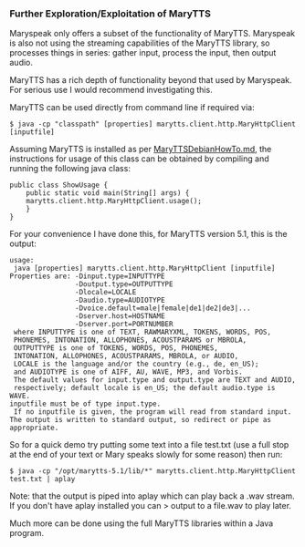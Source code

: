 ### Further Exploration/Exploitation of MaryTTS ###

Maryspeak only offers a subset of the functionality of MaryTTS. Maryspeak is also not 
using the streaming capabilities of the MaryTTS library, so processes things in 
series: gather input, process the input, then output audio.

MaryTTS has a rich depth of functionality beyond that used by Maryspeak. For serious 
use I would recommend investigating this.

MaryTTS can be used directly from command line if required via:

	$ java -cp "classpath" [properties] marytts.client.http.MaryHttpClient [inputfile]

Assuming MaryTTS is installed as per [MaryTTSDebianHowTo.md](MaryTTSDebianHowTo.md), 
the instructions for usage of this class can be obtained by compiling and running 
the following java class:

	public class ShowUsage {
	    public static void main(String[] args) {
	    marytts.client.http.MaryHttpClient.usage();
	    }
	}

For your convenience I have done this, for MaryTTS version 5.1, this is the output:

	usage:
	 java [properties] marytts.client.http.MaryHttpClient [inputfile]
	Properties are: -Dinput.type=INPUTTYPE
	                -Doutput.type=OUTPUTTYPE
	                -Dlocale=LOCALE
	                -Daudio.type=AUDIOTYPE
	                -Dvoice.default=male|female|de1|de2|de3|...
	                -Dserver.host=HOSTNAME
	                -Dserver.port=PORTNUMBER
	 where INPUTTYPE is one of TEXT, RAWMARYXML, TOKENS, WORDS, POS,
	 PHONEMES, INTONATION, ALLOPHONES, ACOUSTPARAMS or MBROLA,
	 OUTPUTTYPE is one of TOKENS, WORDS, POS, PHONEMES,
	 INTONATION, ALLOPHONES, ACOUSTPARAMS, MBROLA, or AUDIO,
	 LOCALE is the language and/or the country (e.g., de, en_US);
	 and AUDIOTYPE is one of AIFF, AU, WAVE, MP3, and Vorbis.
	 The default values for input.type and output.type are TEXT and AUDIO,
	 respectively; default locale is en_US; the default audio.type is WAVE.
	inputfile must be of type input.type.
	 If no inputfile is given, the program will read from standard input.
	The output is written to standard output, so redirect or pipe as appropriate.

So for a quick demo try putting some text into a file test.txt (use a full stop at 
the end of your text or Mary speaks slowly for some reason) then run:

	$ java -cp "/opt/marytts-5.1/lib/*" marytts.client.http.MaryHttpClient test.txt | aplay

Note: that the output is piped into aplay which can play back a .wav stream. If you 
don't have aplay installed you can > output to a file.wav to play later.

Much more can be done using the full MaryTTS libraries within a Java program.
